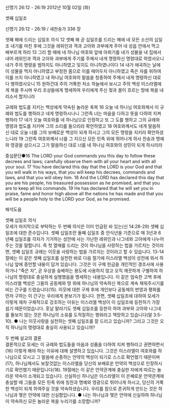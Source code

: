 신명기 26:12 - 26:19 
2012년 10월 02일 (화)

셋째 십일조



신명기 26:12 - 26:19 / 새찬송가 336 장


셋째 해에 드리는 십일조 의식
12 셋째 해 곧 십일조를 드리는 해에 네 모든 소산의 십일조 내기를 마친 후에 그것을 레위인과 객과 고아와 과부에게 주어 네 성읍 안에서 먹고 배부르게 하라 13 그리 할 때에 네 하나님 여호와 앞에 아뢰기를 내가 성물을 내 집에서 내어 레위인과 객과 고아와 과부에게 주기를 주께서 내게 명령하신 명령대로 하였사오니 내가 주의 명령을 범하지도 아니하였고 잊지도 아니하였나이다 14 내가 애곡하는 날에 이 성물을 먹지 아니하였고 부정한 몸으로 이를 떼어두지 아니하였고 죽은 자를 위하여 이를 쓰지 아니하였고 내 하나님 여호와의 말씀을 청종하여 주께서 내게 명령하신 대로 다 행하였사오니 15 원하건대 주의 거룩한 처소 하늘에서 보시고 주의 백성 이스라엘에게 복을 주시며 우리 조상들에게 맹세하여 우리에게 주신 젖과 꿀이 흐르는 땅에 복을 내리소서 할지니라

규례와 법도를 지키는 백성에게 약속된 놀라운 축복
16 오늘 네 하나님 여호와께서 이 규례와 법도를 행하라고 네게 명령하시나니 그런즉 너는 마음을 다하고 뜻을 다하여 지켜 행하라 17 네가 오늘 여호와를 네 하나님으로 인정하고 또 그 도를 행하고 그의 규례와 명령과 법도를 지키며 그의 소리를 들으리라 확언하였고 18 여호와께서도 네게 말씀하신 대로 오늘 너를 그의 보배로운 백성이 되게 하시고 그의 모든 명령을 지키라 확언하셨느니라 19 그런즉 여호와께서 너를 그 지으신 모든 민족 위에 뛰어나게 하사 찬송과 명예와 영광을 삼으시고 그가 말씀하신 대로 너를 네 하나님 여호와의 성민이 되게 하시리라

중심문단●16 The LORD your God commands you this day to follow these decrees and laws; carefully observe them with all your heart and with all your soul. 17 You have declared this day that the LORD is your God and that you will walk in his ways, that you will keep his decrees, commands and laws, and that you will obey him. 18 And the LORD has declared this day that you are his people, his treasured possession as he promised, and that you are to keep all his commands. 19 He has declared that he will set you in praise, fame and honor high above all the nations he has made and that you will be a people holy to the LORD your God, as he promised.

해석도움





셋째 십일조 의식  
모세가 마지막으로 부탁하는 두 번째 의식은 이미 언급된 바 있는(신 14:28-29) 셋째 십일조에 대한 준수입니다. 셋째 십일조란 둘째 십일조 중 안식년을 기준으로 매 3년과 6년째 십일조를 각자가 기거하는 성안에 사는 가난한 레위인과 나그네와 고아에게 나누어 주는 것을 말합니다. 즉 첫 열매를 드리는 것이 하나님을 사랑하는 법을 가르치는 것이라면, 셋째 십일조 규례는 이웃을 사랑하는 법을 가르치는 것이라고 할 수 있습니다. 13-14절에는 이 같은 셋째 십일조를 실천한 바로 다음 절기에 이스라엘 백성이 성전에 와서 하나님 앞에 증언할 내용이 담겨 있습니다. 그것은 이 구제 헌금을 개인적인 경조사에 사용하거나 “죽은 자”, 곧 우상을 숭배하는 용도에 사용하지 않고 오직 깨끗하게 구별하여 하나님의 명령대로 충실하게 실행했음을 맹세하는 내용입니다. 이 같은 엄숙한 고백 후에 이스라엘 백성은 그들의 공동체와 땅 위에 하나님의 약속하신 복으로 계속 채워주시기를 비는 간구를 드렸습니다(15). 이웃에 대한 구제 후에 개인보다 공동체의 번영과 평화를 먼저 구하는 이 간구는 우리에게 본보기가 됩니다. 한편, 셋째 십일조에 대하여 모세가 이렇게 재차 구체적으로 강조하는 이유는 이스라엘 백성이 이 십일조에 등한하기 가장 쉽기 때문이었습니다. 훗날 말라기도 셋째 십일조를 등한히 하여 과부와 고아와 나그네를 돌보지 않는 것은 하나님의 소유를 도적질하는 행위라고 책망하고 있습니다(말 3:5-10).
● 나는 이웃사랑을 실천하는 셋째 십일조를 잘 드리고 있습니까? 그리고 그것은 오직 하나님의 명령대로 충실히 사용되고 있습니까?

두 번째 설교의 결론  
결론적으로 모세는 이 규례와 법도들을 마음과 성품을 다하여 지켜 행하라고 권면하면서(16) 이렇게 해야 하는 이유에 대해 설명하고 있습니다. 그것은 이스라엘이 여호와를 하나님으로 모시고 그 말씀에 순종하는 언약의 백성이 되기로 스스로 확언했기 때문이며(17), 하나님께서도 보잘것없는 이스라엘을 당신의 보배로운 언약의 백성으로 인정하시기로 확언했기 때문입니다(18). 19절에는 이 같은 언약관계에 충실한 자에게 따르는 놀라운 약속이 소개되고 있습니다. 신실하신 하나님은 이스라엘이 이 은혜로운 언약관계에 충실할 때 그들을 모든 민족 위에 칭찬과 명예와 영광으로 뛰어나게 하시고, 당신의 거룩한 백성이 되게 하여주실 것을 약속하셨습니다. 우리를 참으로 존귀하게 만드는 것은 하나님과 맺은 언약에 대한 신실함입니다.
● 나는 하나님과 맺은 언약에 신실하여 하나님이 약속하신 모든 놀라운 복을 누리기를 소망합니까?
